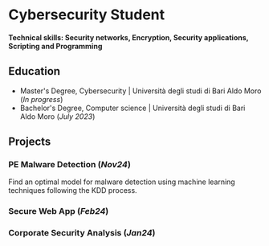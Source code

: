 # Cybersecurity Student

#### Technical skills: Security networks, Encryption, Security applications, Scripting and Programming

## Education
- Master's Degree, Cybersecurity | Università degli studi di Bari Aldo Moro (_In progress_)
- Bachelor's Degree, Computer science | Università degli studi di Bari Aldo Moro (_July 2023_)

## Projects
### PE Malware Detection (_Nov24_)

Find an optimal model for malware detection using machine learning techniques following the KDD process.

### Secure Web App (_Feb24_)

### Corporate Security Analysis (_Jan24_)

